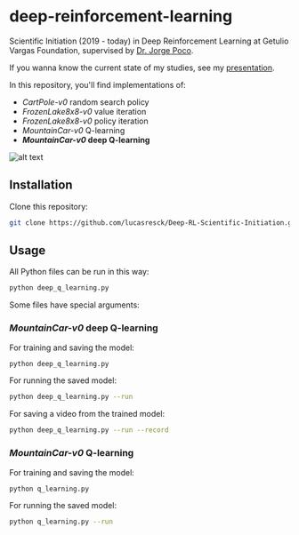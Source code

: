 # deep-reinforcement-learning

Scientific Initiation (2019 - today) in Deep Reinforcement Learning at Getulio Vargas Foundation, supervised by [Dr. Jorge Poco](https://github.com/jpocom).

If you wanna know the current state of my studies, see my [presentation](https://github.com/lucasresck/deep-reinforcement-learning/blob/master/presentations/partial_presentation.pdf).

In this repository, you'll find implementations of:
- *CartPole-v0* random search policy
- *FrozenLake8x8-v0* value iteration
- *FrozenLake8x8-v0* policy iteration
- *MountainCar-v0* Q-learning
- ***MountainCar-v0* deep Q-learning**

![alt text](https://raw.githubusercontent.com/lucasresck/deep-reinforcement-learning/master/images/mountaincar-v0.gif)

## Installation

Clone this repository:

```bash
git clone https://github.com/lucasresck/Deep-RL-Scientific-Initiation.git
```

## Usage

All Python files can be run in this way:

```bash
python deep_q_learning.py
```

Some files have special arguments:

### *MountainCar-v0* deep Q-learning

For training and saving the model:

```bash
python deep_q_learning.py
```

For running the saved model:

```bash
python deep_q_learning.py --run
```

For saving a video from the trained model:

```bash
python deep_q_learning.py --run --record
```

### *MountainCar-v0* Q-learning

For training and saving the model:

```bash
python q_learning.py
```

For running the saved model:

```bash
python q_learning.py --run
``` 
